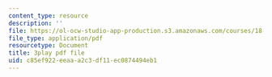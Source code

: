 ```yaml
---
content_type: resource
description: ''
file: https://ol-ocw-studio-app-production.s3.amazonaws.com/courses/18-03sc-differential-equations-fall-2011/c85ef922eeaaa2c3df11ec0874494eb1_EWWw0jryj1A.pdf
file_type: application/pdf
resourcetype: Document
title: 3play pdf file
uid: c85ef922-eeaa-a2c3-df11-ec0874494eb1
---
```


